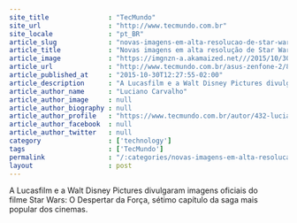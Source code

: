 ```yaml
---
site_title               : "TecMundo"
site_url                 : "http://www.tecmundo.com.br"
site_locale              : "pt_BR"
article_slug             : "novas-imagens-em-alta-resolucao-de-star-wars-o-despertar-da-forca"
article_title            : "Novas imagens em alta resolução de Star Wars: O Despertar da Força"
article_image            : "https://imgnzn-a.akamaized.net///2015/10/30/30112731065874-t1200x480.jpg"
article_url              : "http://www.tecmundo.com.br/asus-zenfone-2/85175-review-analise-smartphone-asus-zenfone-2-video.htm"
article_published_at     : "2015-10-30T12:27:55-02:00"
article_description      : "A Lucasfilm e a Walt Disney Pictures divulgaram imagens oficiais do filme Star Wars: O Despertar da Força, sétimo capítulo da saga mais popular dos cinemas."
article_author_name      : "Luciano Carvalho"
article_author_image     : null
article_author_biography : null
article_author_profile   : "https://www.tecmundo.com.br/autor/432-luciano-carvalho/"
article_author_facebook  : null
article_author_twitter   : null
category                 : ['technology']
tags                     : ['TecMundo']
permalink                : "/:categories/novas-imagens-em-alta-resolucao-de-star-wars-o-despertar-da-forca/"
layout                   : post
---
```


A Lucasfilm e a Walt Disney Pictures divulgaram imagens oficiais do filme Star Wars: O Despertar da Força, sétimo capítulo da saga mais popular dos cinemas.
